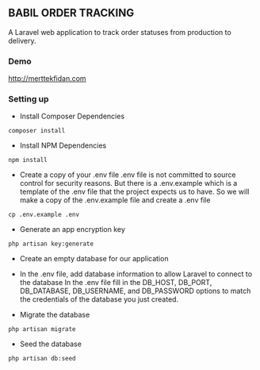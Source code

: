 ## BABIL ORDER TRACKING
A Laravel web application to track order statuses from production to delivery.

### Demo
http://merttekfidan.com


### Setting up

-   Install Composer Dependencies

```
composer install
```

-   Install NPM Dependencies

```
npm install
```

-   Create a copy of your .env file
    .env file is not committed to source control for security reasons. But there is a .env.example which is a template of the .env file that the project expects us to have. So we will make a copy of the .env.example file and create a .env file

```
cp .env.example .env
```

-   Generate an app encryption key

```
php artisan key:generate
```

-   Create an empty database for our application

-   In the .env file, add database information to allow Laravel to connect to the database
    In the .env file fill in the DB_HOST, DB_PORT, DB_DATABASE, DB_USERNAME, and DB_PASSWORD options to match the credentials of the database you just created.

-   Migrate the database

```
php artisan migrate
```

-   Seed the database

```
php artisan db:seed
```
